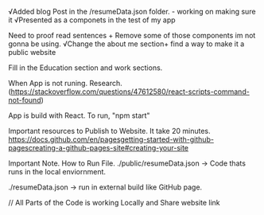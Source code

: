    √Added blog Post in the  /resumeData.json folder. - working on making sure it √Presented as a componets in the test of my app

   Need to proof read sentences +  Remove some of those components im not gonna be using.
   √Change the about me section+ find a way to make it a public website

   Fill in the Education section and work sections.

When App is not runing. Research.  (https://stackoverflow.com/questions/47612580/react-scripts-command-not-found)

App is build with React.
To run, "npm start"


 Important resources to Publish to Website. It take 20 minutes.
 https://docs.github.com/en/pagesgetting-started-with-github-pagescreating-a-github-pages-site#creating-your-site

 Important Note. How to Run File. 
 ./public/resumeData.json -> Code thats runs in the local enviornment. 

 ./resumeData.json -> run in external build like GitHub page.

 // All Parts of the Code is working Locally and Share website link
